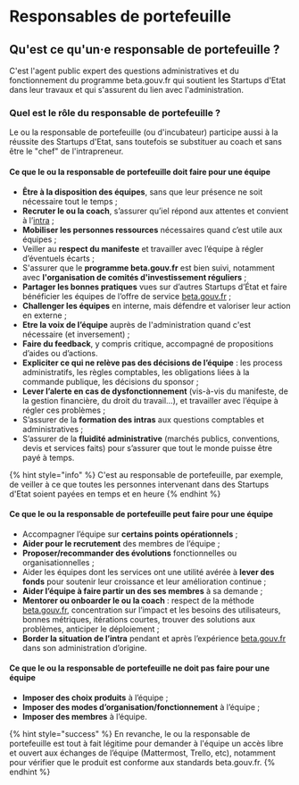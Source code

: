 # Responsables de portefeuille

## Qu'est ce qu'un·e responsable de portefeuille ?&#x20;

C'est l'agent public expert des questions administratives et du fonctionnement du programme beta.gouv.fr qui soutient les Startups d'Etat dans leur travaux et qui s'assurent du lien avec l'administration.

### Quel est le rôle du responsable de portefeuille ?&#x20;

Le ou la responsable de portefeuille (ou d'incubateur) participe aussi à la réussite des Startups d'Etat, sans toutefois se substituer au coach et sans être le "chef" de l'intrapreneur.&#x20;

#### Ce que le ou la responsable de portefeuille doit faire pour une équipe

* **Être à la disposition des équipes**, sans que leur présence ne soit nécessaire tout le temps ;
* **Recruter le ou la coach**, s’assurer qu’iel répond aux attentes et convient à l’[intra](http://intrapreneur.se) ;
* **Mobiliser les personnes ressources** nécessaires quand c’est utile aux équipes ;
* Veiller au **respect du manifeste** et travailler avec l’équipe à régler d’éventuels écarts ;
* S'assurer que le **programme beta.gouv.fr** est bien suivi, notamment avec **l'organisation de comités d'investissement réguliers** ; &#x20;
* **Partager les bonnes pratiques** vues sur d’autres Startups d’État et faire bénéficier les équipes de l’offre de service [beta.gouv.fr](http://beta.gouv.fr) ;
* **Challenger les équipes** en interne, mais défendre et valoriser leur action en externe ;
* **Etre la voix de l’équipe** auprès de l'administration quand c'est nécessaire (et inversement) ;
* **Faire du feedback**, y compris critique, accompagné de propositions d’aides ou d’actions.
* **Expliciter ce qui ne relève pas des décisions de l’équipe** : les process administratifs, les règles comptables, les obligations liées à la commande publique, les décisions du sponsor ;
* **Lever l’alerte en cas de dysfonctionnement** (vis-à-vis du manifeste, de la gestion financière, du droit du travail…), et travailler avec l’équipe à régler ces problèmes ;
* S’assurer de la **formation des intras** aux questions comptables et administratives ;
* S’assurer de la **fluidité administrative** (marchés publics, conventions, devis et services faits) pour s’assurer que tout le monde puisse être payé à temps.

{% hint style="info" %}
C'est au responsable de portefeuille, par exemple, de veiller à ce que toutes les personnes intervenant dans des Startups d'Etat soient payées en temps et en heure
{% endhint %}

#### Ce que le ou la responsable de portefeuille peut faire pour une équipe

* Accompagner l’équipe sur **certains points opérationnels** ;
* **Aider pour le recrutement** des membres de l’équipe ;
* **Proposer/recommander des évolutions** fonctionnelles ou organisationnelles ;
* Aider les équipes dont les services ont une utilité avérée à **lever des fonds** pour soutenir leur croissance et leur amélioration continue ;
* **Aider l’équipe à faire partir un des ses membres** à sa demande ;
* **Mentorer ou onboarder le ou la coach** : respect de la méthode [beta.gouv.fr](http://beta.gouv.fr), concentration sur l’impact et les besoins des utilisateurs, bonnes métriques, itérations courtes, trouver des solutions aux problèmes, anticiper le déploiement ;
* **Border la situation de l’intra** pendant et après l’expérience [beta.gouv.fr](http://beta.gouv.fr) dans son administration d’origine.

#### Ce que le ou la responsable de portefeuille ne doit pas faire pour une équipe

* **Imposer des choix produits** à l’équipe ;
* **Imposer des modes d’organisation/fonctionnement** à l’équipe ;
* **Imposer des membres** à l’équipe.

{% hint style="success" %}
En revanche, le ou la responsable de portefeuille est tout à fait légitime pour demander à l'équipe un accès libre et ouvert aux échanges de l’équipe (Mattermost, Trello, etc), notamment pour vérifier que le produit est conforme aux standards beta.gouv.fr.
{% endhint %}
